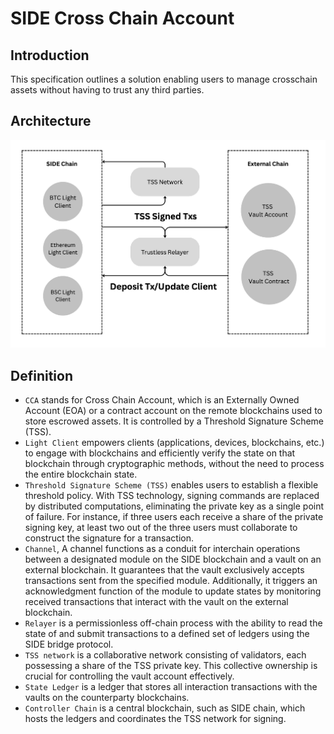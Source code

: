 # SIDE Cross Chain Account

## Introduction

This specification outlines a solution enabling users to manage crosschain assets without having to trust any third parties.

## Architecture
![Component](../bridge/architecture.png)


## Definition

- `CCA` stands for Cross Chain Account, which is an Externally Owned Account (EOA) or a contract account on the remote blockchains used to store escrowed assets. It is controlled by a Threshold Signature Scheme (TSS).
 - `Light Client` empowers clients (applications, devices, blockchains, etc.) to engage with blockchains and efficiently verify the state on that blockchain through cryptographic methods, without the need to process the entire blockchain state.
 - `Threshold Signature Scheme (TSS)` enables users to establish a flexible threshold policy. With TSS technology, signing commands are replaced by distributed computations, eliminating the private key as a single point of failure. For instance, if three users each receive a share of the private signing key, at least two out of the three users must collaborate to construct the signature for a transaction.
- `Channel`, A channel functions as a conduit for interchain operations between a designated module on the SIDE blockchain and a vault on an external blockchain. It guarantees that the vault exclusively accepts transactions sent from the specified module. Additionally, it triggers an acknowledgment function of the module to update states by monitoring received transactions that interact with the vault on the external blockchain.
 - `Relayer` is a permissionless off-chain process with the ability to read the state of and submit transactions to a defined set of ledgers using the SIDE bridge protocol.
 - `TSS network` is a collaborative network consisting of validators, each possessing a share of the TSS private key. This collective ownership is crucial for controlling the vault account effectively.
 - `State Ledger` is a ledger that stores all interaction transactions with the vaults on the counterparty blockchains.
 - `Controller Chain` is a central blockchain, such as SIDE chain, which hosts the ledgers and coordinates the TSS network for signing.
